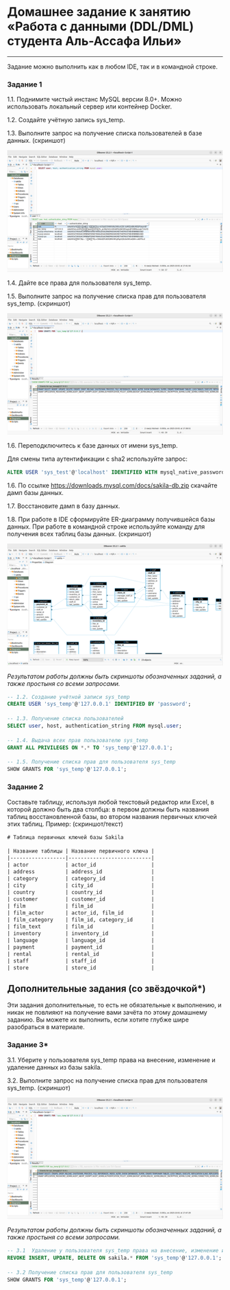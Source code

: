 # Домашнее задание к занятию «Работа с данными (DDL/DML) студента Аль-Ассафа Ильи»

---

Задание можно выполнить как в любом IDE, так и в командной строке.

### Задание 1
1.1. Поднимите чистый инстанс MySQL версии 8.0+. Можно использовать локальный сервер или контейнер Docker.

1.2. Создайте учётную запись sys_temp. 

1.3. Выполните запрос на получение списка пользователей в базе данных. (скриншот)

![Скриншот](https://github.com/LoreQ3/sys-pattern-homework/blob/main/img/img1.png)

1.4. Дайте все права для пользователя sys_temp. 

1.5. Выполните запрос на получение списка прав для пользователя sys_temp. (скриншот)

![Скриншот](https://github.com/LoreQ3/sys-pattern-homework/blob/main/img/img2.png)

1.6. Переподключитесь к базе данных от имени sys_temp.

Для смены типа аутентификации с sha2 используйте запрос: 
```sql
ALTER USER 'sys_test'@'localhost' IDENTIFIED WITH mysql_native_password BY 'password';
```
1.6. По ссылке https://downloads.mysql.com/docs/sakila-db.zip скачайте дамп базы данных.

1.7. Восстановите дамп в базу данных.

1.8. При работе в IDE сформируйте ER-диаграмму получившейся базы данных. При работе в командной строке используйте команду для получения всех таблиц базы данных. (скриншот)

![Скриншот](https://github.com/LoreQ3/sys-pattern-homework/blob/main/img/img3.png)

*Результатом работы должны быть скриншоты обозначенных заданий, а также простыня со всеми запросами.*

```sql
-- 1.2. Создание учётной записи sys_temp
CREATE USER 'sys_temp'@'127.0.0.1' IDENTIFIED BY 'password';

-- 1.3. Получение списка пользователей
SELECT user, host, authentication_string FROM mysql.user;

-- 1.4. Выдача всех прав пользователю sys_temp
GRANT ALL PRIVILEGES ON *.* TO 'sys_temp'@'127.0.0.1';

-- 1.5. Получение списка прав для пользователя sys_temp
SHOW GRANTS FOR 'sys_temp'@'127.0.0.1';

```


### Задание 2
Составьте таблицу, используя любой текстовый редактор или Excel, в которой должно быть два столбца: в первом должны быть названия таблиц восстановленной базы, во втором названия первичных ключей этих таблиц. Пример: (скриншот/текст)
```
# Таблица первичных ключей базы Sakila

| Название таблицы | Название первичного ключа |
|------------------|---------------------------|
| actor            | actor_id                  |
| address          | address_id                |
| category         | category_id               |
| city             | city_id                   |
| country          | country_id                |
| customer         | customer_id               |
| film             | film_id                   |
| film_actor       | actor_id, film_id         |
| film_category    | film_id, category_id      |
| film_text        | film_id                   |
| inventory        | inventory_id              |
| language         | language_id               |
| payment          | payment_id                |
| rental           | rental_id                 |
| staff            | staff_id                  |
| store            | store_id                  |
```

## Дополнительные задания (со звёздочкой*)
Эти задания дополнительные, то есть не обязательные к выполнению, и никак не повлияют на получение вами зачёта по этому домашнему заданию. Вы можете их выполнить, если хотите глубже шире разобраться в материале.

### Задание 3*
3.1. Уберите у пользователя sys_temp права на внесение, изменение и удаление данных из базы sakila.

3.2. Выполните запрос на получение списка прав для пользователя sys_temp. (скриншот)

![Скриншот](https://github.com/LoreQ3/sys-pattern-homework/blob/main/img/img4.png)

*Результатом работы должны быть скриншоты обозначенных заданий, а также простыня со всеми запросами.*

```sql
-- 3.1  Удаление у пользователя sys_temp права на внесение, изменение и удаление данных из базы sakila.
REVOKE INSERT, UPDATE, DELETE ON sakila.* FROM 'sys_temp'@'127.0.0.1';

-- 3.2 Получение списка прав для пользователя sys_temp
SHOW GRANTS FOR 'sys_temp'@'127.0.0.1';
```
